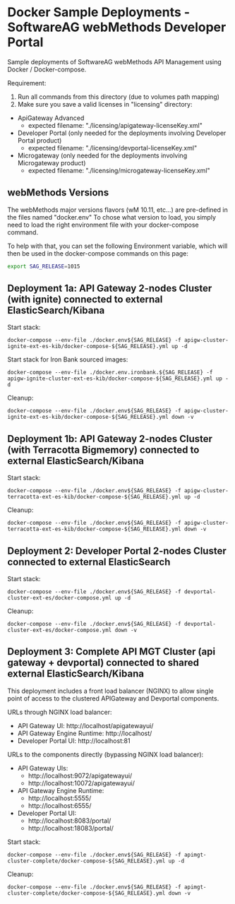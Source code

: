 # Docker Sample Deployments - SoftwareAG webMethods Developer Portal

Sample deployments of SoftwareAG webMethods API Management using Docker / Docker-compose.

Requirement: 

1) Run all commands from this directory (due to volumes path mapping)
2) Make sure you save a valid licenses in "licensing" directory:
 - ApiGateway Advanced
   - expected filename: "./licensing/apigateway-licenseKey.xml"
 - Developer Portal (only needed for the deployments involving Developer Portal product)
   - expected filename: "./licensing/devportal-licenseKey.xml"
 - Microgateway (only needed for the deployments involving Microgateway product)
   - expected filename: "./licensing/microgateway-licenseKey.xml"

## webMethods Versions

The webMethods major versions flavors (wM 10.11, etc...) are pre-defined in the files named "docker.env<version>"
To chose what version to load, you simply need to load the right environment file with your docker-compose command.

To help with that, you can set the following Environment variable, which will then be used in the docker-compose commands on this page:

```bash
export SAG_RELEASE=1015
```

## Deployment 1a: API Gateway 2-nodes Cluster (with ignite) connected to external ElasticSearch/Kibana 

Start stack:

```
docker-compose --env-file ./docker.env${SAG_RELEASE} -f apigw-cluster-ignite-ext-es-kib/docker-compose-${SAG_RELEASE}.yml up -d
```

Start stack for Iron Bank sourced images:

```
docker-compose --env-file ./docker.env.ironbank.${SAG_RELEASE} -f apigw-ignite-cluster-ext-es-kib/docker-compose-${SAG_RELEASE}.yml up -d
```

Cleanup:

```
docker-compose --env-file ./docker.env${SAG_RELEASE} -f apigw-cluster-ignite-ext-es-kib/docker-compose-${SAG_RELEASE}.yml down -v
```

## Deployment 1b: API Gateway 2-nodes Cluster (with Terracotta Bigmemory) connected to external ElasticSearch/Kibana 

Start stack:

```
docker-compose --env-file ./docker.env${SAG_RELEASE} -f apigw-cluster-terracotta-ext-es-kib/docker-compose-${SAG_RELEASE}.yml up -d
```

Cleanup:

```
docker-compose --env-file ./docker.env${SAG_RELEASE} -f apigw-cluster-terracotta-ext-es-kib/docker-compose-${SAG_RELEASE}.yml down -v
```

## Deployment 2: Developer Portal 2-nodes Cluster connected to external ElasticSearch

Start stack:

```
docker-compose --env-file ./docker.env${SAG_RELEASE} -f devportal-cluster-ext-es/docker-compose.yml up -d
```

Cleanup:

```
docker-compose --env-file ./docker.env${SAG_RELEASE} -f devportal-cluster-ext-es/docker-compose.yml down -v
```

## Deployment 3: Complete API MGT Cluster (api gateway + devportal) connected to shared external ElasticSearch/Kibana 

This deployment includes a front load balancer (NGINX) to allow single point of access to the clustered APIGateway and Devportal components.

URLs through NGINX load balancer:
 - API Gateway UI: http://localhost/apigatewayui/
 - API Gateway Engine Runtime: http://localhost/
 - Developer Portal UI: http://localhost:81

URLs to the components directly (bypassing NGINX load balancer):
 - API Gateway UIs: 
    - http://localhost:9072/apigatewayui/
    - http://localhost:10072/apigatewayui/
 - API Gateway Engine Runtime: 
    - http://localhost:5555/
    - http://localhost:6555/
 - Developer Portal UI: 
    - http://localhost:8083/portal/
    - http://localhost:18083/portal/

Start stack:

```
docker-compose --env-file ./docker.env${SAG_RELEASE} -f apimgt-cluster-complete/docker-compose-${SAG_RELEASE}.yml up -d
```

Cleanup:

```
docker-compose --env-file ./docker.env${SAG_RELEASE} -f apimgt-cluster-complete/docker-compose-${SAG_RELEASE}.yml down -v
```
